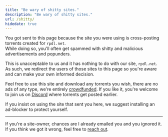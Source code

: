 ```yaml
---
title: "Be wary of shitty sites."
description: "Be wary of shitty sites."
url: /shitty/
hidedate: true
---
```


You got sent to this page because the site you were using is cross-posting torrents created for `rpdl.net`.  
While doing so, you'll often get spammed with shitty and malicious advertisements and popunders.   

This is unacceptable to us and it has nothing to do with our site, `rpdl.net`.  
As such, we redirect the users of those sites to this page so you're aware and can make your own informed decision.

Feel free to use this site and download any torrents you wish, there are no ads of any type, we're entirely [crowdfunded](/donate/). If you like it, you're welcome to join us on [Discord](/discord/) where torrents get posted earlier.

If you insist on using the site that sent you here, we suggest installing an ad-blocker to protect yourself.  

---

If you're a site-owner, chances are I already emailed you and you ignored it.  
If you think we got it wrong, feel free to [reach out](/contact).
